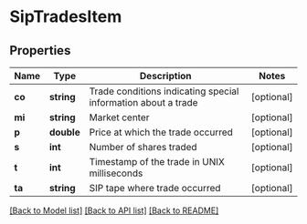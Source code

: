 # SipTradesItem

## Properties
Name | Type | Description | Notes
------------ | ------------- | ------------- | -------------
**co** | **string** | Trade conditions indicating special information about a trade | [optional] 
**mi** | **string** | Market center | [optional] 
**p** | **double** | Price at which the trade occurred | [optional] 
**s** | **int** | Number of shares traded | [optional] 
**t** | **int** | Timestamp of the trade in UNIX milliseconds | [optional] 
**ta** | **string** | SIP tape where trade occurred | [optional] 

[[Back to Model list]](../../README.md#documentation-for-models) [[Back to API list]](../../README.md#documentation-for-api-endpoints) [[Back to README]](../../README.md)

